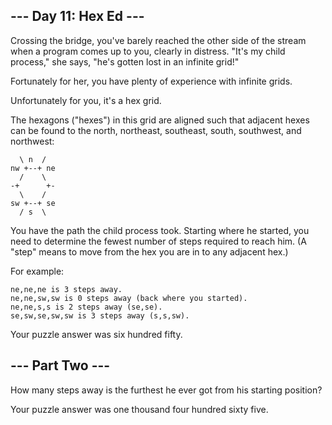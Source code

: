 ## --- Day 11: Hex Ed ---

Crossing the bridge, you've barely reached the other side of the stream when a program comes up to you, clearly in distress. "It's my child process," she says, "he's gotten lost in an infinite grid!"

Fortunately for her, you have plenty of experience with infinite grids.

Unfortunately for you, it's a hex grid.

The hexagons ("hexes") in this grid are aligned such that adjacent hexes can be found to the north, northeast, southeast, south, southwest, and northwest:

```text
  \ n  /
nw +--+ ne
  /    \
-+      +-
  \    /
sw +--+ se
  / s  \
```

You have the path the child process took. Starting where he started, you need to determine the fewest number of steps required to reach him. (A "step" means to move from the hex you are in to any adjacent hex.)

For example:

    ne,ne,ne is 3 steps away.
    ne,ne,sw,sw is 0 steps away (back where you started).
    ne,ne,s,s is 2 steps away (se,se).
    se,sw,se,sw,sw is 3 steps away (s,s,sw).

Your puzzle answer was six hundred fifty.

## --- Part Two ---

How many steps away is the furthest he ever got from his starting position?

Your puzzle answer was one thousand four hundred sixty five.